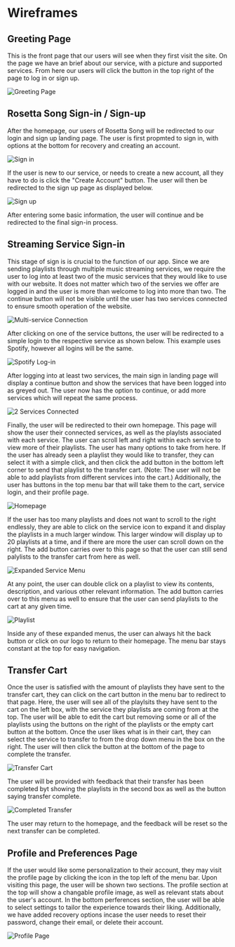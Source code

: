 # Wireframes

## Greeting Page

This is the front page that our users will see when they first visit the site. On the page we have an brief about our service, with a picture and supported services. From here our users will click the button in the top right of the page to log in or sign up.

![Greeting Page](https://github.com/ChicoState/ux-rosetta-song/blob/2ce255ea0ec3c28acbf362dfaea43217a2f1bd8c/wireframes/1.png)

## Rosetta Song Sign-in / Sign-up

After the homepage, our users of Rosetta Song will be redirected to our login and sign up landing page. The user is first propmted to sign in, with options at the bottom for recovery and creating an account.

![Sign in](https://github.com/ChicoState/ux-rosetta-song/blob/7aa94df35fdcb1f7508a01106b74ceab4e786402/wireframes/2/2-1.png)

If the user is new to our service, or needs to create a new account, all they have to do is click the "Create Account" button. The user will then be redirected to the sign up page as displayed below.

![Sign up](https://github.com/ChicoState/ux-rosetta-song/blob/0e5d028a9b6314e2fe4269e6d4fceb873b8b59d9/wireframes/2/2-2.png)

 After entering some basic information, the user will continue and be redirected to the final sign-in process.

## Streaming Service Sign-in

This stage of sign is is crucial to the function of our app. Since we are sending playlists through multiple music streaming services, we require the user to log into at least two of the music services that they would like to use with our website. It does not matter which two of the servies we offer are logged in and the user is more than welcome to log into more than two. The continue button will not be visible until the user has two services connected to ensure smooth operation of the website.

![Multi-service Connection](https://github.com/ChicoState/ux-rosetta-song/blob/9554719c31698d669d6fb1cbf3bc21988cfdec59/wireframes/3/3-1.png)

After clicking on one of the service buttons, the user will be redirected to a simple login to the respective service as shown below. This example uses Spotify, however all logins will be the same.

![Spotify Log-in](https://github.com/ChicoState/ux-rosetta-song/blob/13e278dc04d2b92c8216abf02ad0fb2776c37720/wireframes/3/3-2.png)

After logging into at least two services, the main sign in landing page will display a continue button and show the services that have been logged into as greyed out. The user now has the option to continue, or add more services which will repeat the same process.

![2 Services Connected](https://github.com/ChicoState/ux-rosetta-song/blob/13e278dc04d2b92c8216abf02ad0fb2776c37720/wireframes/3/3-3.png)

Finally, the user will be redirected to their own homepage. This page will show the user their connected services, as well as the playlsts associated with each service. The user can scroll left and right within each service to view more of their playlists.
The user has many options to take from here. If the user has already seen a playlist they would like to transfer, they can select it with a simple click, and then click the add button in the bottom left corner to send that playlist to the transfer cart. (Note: The user will not be able to add playlists from different services into the cart.) 
Additionally, the user has buttons in the top menu bar that will take them to the cart, service login, and their profile page.

![Homepage](https://github.com/ChicoState/ux-rosetta-song/blob/378f40b9095f6bd512524db862dc854c452b3a3d/wireframes/4/4-1.png)

If the user has too many playlists and does not want to scroll to the right endlessly, they are able to click on the service icon to expand it and display the playlists in a much larger window. This larger window will display up to 20 playlists at a time, and if there are more the user can scroll down on the right. The add button carries over to this page so that the user can still send palylists to the transfer cart from here as well. 

![Expanded Service Menu](https://github.com/ChicoState/ux-rosetta-song/blob/81b83f73b36fc6bb8e58f739d8636c6ba67bf529/wireframes/4/4-2.png)

At any point, the user can double click on a playlist to view its contents, description, and various other relevant information. The add button carries over to this menu as well to ensure that the user can send playlists to the cart at any given time.

![Playlist](https://github.com/ChicoState/ux-rosetta-song/blob/81b83f73b36fc6bb8e58f739d8636c6ba67bf529/wireframes/4/4-3.png)

Inside any of these expanded menus, the user can always hit the back button or click on our logo to return to their homepage. The menu bar stays constant at the top for easy navigation.

## Transfer Cart

Once the user is satisfied with the amount of playlists they have sent to the transfer cart, they can click on the cart button in the menu bar to redirect to that page. Here, the user will see all of the playlsits they have sent to the cart on the left box, with the service they playlists are coming from at the top. The user will be able to edit the cart but removing some or all of the playlists using the buttons on the right of the playlists or the empty cart button at the bottom. Once the user likes what is in their cart, they can select the service to transfer to from the drop down menu in the box on the right. The user will then click the button at the bottom of the page to complete the transfer.

![Transfer Cart](https://github.com/ChicoState/ux-rosetta-song/blob/087d06afdef23a062b29e3953eb5e600a7b7fabe/wireframes/5/5-1.png)

The user will be provided with feedback that their transfer has been completed byt showing the playlists in the second box as well as the button saying transfer complete.

![Completed Transfer](https://github.com/ChicoState/ux-rosetta-song/blob/087d06afdef23a062b29e3953eb5e600a7b7fabe/wireframes/5/5-2.png)

The user may return to the homepage, and the feedback will be reset so the next transfer can be completed.

## Profile and Preferences Page

If the user would like some personalization to their account, they may visit the profile page by clicking the icon in the top left of the menu bar. Upon visiting this page, the user will be shown two sections. The profile section at the top will show a changable profile image, as well as relevant stats about the user's account. 
In the bottom perferences section, the user will be able to select settings to tailor the experience towards their liking. Additionally, we have added recovery options incase the user needs to reset their password, change their email, or delete their account.

![Profile Page](https://github.com/ChicoState/ux-rosetta-song/blob/087d06afdef23a062b29e3953eb5e600a7b7fabe/wireframes/6.png)

